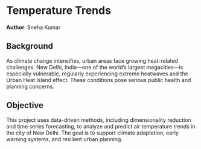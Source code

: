 # Temperature Trends
**Author**: Sneha Kumar

## Background  
As climate change intensifies, urban areas face growing heat-related challenges. New Delhi, India—one of the world’s largest megacities—is especially vulnerable, regularly experiencing extreme heatwaves and the Urban Heat Island effect. These conditions pose serious public health and planning concerns.

## Objective
This project uses data-driven methods, including dimensionality reduction and time series forecasting, to analyze and predict air temperature trends in the city of New Delhi. The goal is to support climate adaptation, early warning systems, and resilient urban planning.
